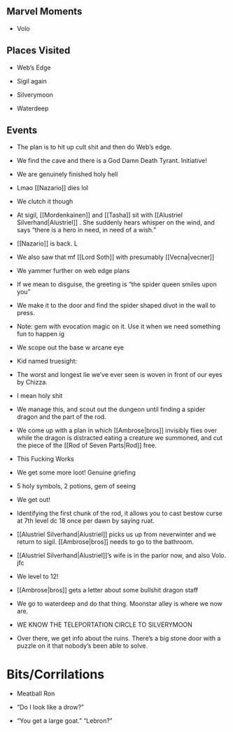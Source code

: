 
## Marvel Moments

- Volo
    

## Places Visited

- Web’s Edge
    
- Sigil again
    
- Silverymoon
    
- Waterdeep
    

## Events

- The plan is to hit up cult shit and then do Web’s edge. 
    
- We find the cave and there is a God Damn Death Tyrant. Initiative! 
    

- We are genuinely finished holy hell
    
- Lmao [[Nazario]] dies lol
    
- We clutch it though
    

- At sigil, [[Mordenkainen]] and [[Tasha]]  sit with [[Alustriel Silverhand|Alustriel]] . She suddenly hears whisper on the wind, and says “there is a hero in need, in need of a wish.” 
    
- [[Nazario]] is back. L
    
- We also saw that mf [[Lord Soth]] with presumably [[Vecna|vecner]]
    
- We yammer further on web edge plans
    

- If we mean to disguise, the greeting is “the spider queen smiles upon you”
    
- We make it to the door and find the spider shaped divot in the wall to press.
    
- Note: gem with evocation magic on it. Use it when we need something fun to happen ig
    
- We scope out the base w arcane eye
    
- Kid named truesight:
    

- The worst and longest lie we’ve ever seen is woven in front of our eyes by Chizza. 
    

- I mean holy shit
    

- We manage this, and scout out the dungeon until finding a spider dragon and the part of the rod. 
    

- We come up with a plan in which [[Ambrose|bros]] invisibly flies over while the dragon is distracted eating a creature we summoned, and cut the piece of the [[Rod of Seven Parts|Rod]] free. 
    

- This Fucking Works
    

- We get some more loot! Genuine griefing
    

- 5 holy symbols, 2 potions, gem of seeing
    

- We get out!
    

- Identifying the first chunk of the rod, it allows you to cast bestow curse at 7th level dc 18 once per dawn by saying ruat.
    

- [[Alustriel Silverhand|Alustriel]] picks us up from neverwinter and we return to sigil. [[Ambrose|bros]] needs to go to the bathroom.
    

- [[Alustriel Silverhand|Alustriel]]’s wife is in the parlor now, and also Volo. jfc
    

- We level to 12!
    

- [[Ambrose|bros]] gets a letter about some bullshit dragon staff
    

- We go to waterdeep and do that thing. Moonstar alley is where we now are.
    

- WE KNOW THE TELEPORTATION CIRCLE TO SILVERYMOON
    

- Over there, we get info about the ruins. There’s a big stone door with a puzzle on it that nobody’s been able to solve. 
    

# Bits/Corrilations

- Meatball Ron
    
- “Do I look like a drow?”
    
- “You get a large goat.” “Lebron?”